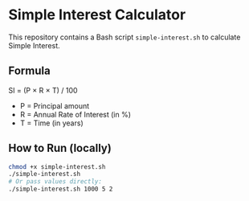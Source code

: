 # Simple Interest Calculator

This repository contains a Bash script `simple-interest.sh` to calculate Simple Interest.

## Formula
SI = (P × R × T) / 100
- P = Principal amount
- R = Annual Rate of Interest (in %)
- T = Time (in years)

## How to Run (locally)
```bash
chmod +x simple-interest.sh
./simple-interest.sh
# Or pass values directly:
./simple-interest.sh 1000 5 2
